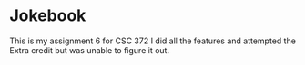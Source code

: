 # Jokebook

This is my assignment 6 for CSC 372 I did all the features and attempted the Extra credit but was unable to figure it out.
